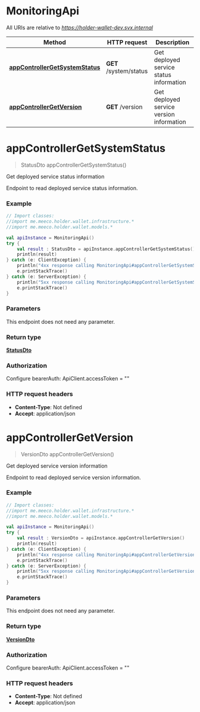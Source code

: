# MonitoringApi

All URIs are relative to *https://holder-wallet-dev.svx.internal*

Method | HTTP request | Description
------------- | ------------- | -------------
[**appControllerGetSystemStatus**](MonitoringApi.md#appControllerGetSystemStatus) | **GET** /system/status | Get deployed service status information
[**appControllerGetVersion**](MonitoringApi.md#appControllerGetVersion) | **GET** /version | Get deployed service version information


<a id="appControllerGetSystemStatus"></a>
# **appControllerGetSystemStatus**
> StatusDto appControllerGetSystemStatus()

Get deployed service status information

Endpoint to read deployed service status information.

### Example
```kotlin
// Import classes:
//import me.meeco.holder.wallet.infrastructure.*
//import me.meeco.holder.wallet.models.*

val apiInstance = MonitoringApi()
try {
    val result : StatusDto = apiInstance.appControllerGetSystemStatus()
    println(result)
} catch (e: ClientException) {
    println("4xx response calling MonitoringApi#appControllerGetSystemStatus")
    e.printStackTrace()
} catch (e: ServerException) {
    println("5xx response calling MonitoringApi#appControllerGetSystemStatus")
    e.printStackTrace()
}
```

### Parameters
This endpoint does not need any parameter.

### Return type

[**StatusDto**](StatusDto.md)

### Authorization


Configure bearerAuth:
    ApiClient.accessToken = ""

### HTTP request headers

 - **Content-Type**: Not defined
 - **Accept**: application/json

<a id="appControllerGetVersion"></a>
# **appControllerGetVersion**
> VersionDto appControllerGetVersion()

Get deployed service version information

Endpoint to read deployed service version information.

### Example
```kotlin
// Import classes:
//import me.meeco.holder.wallet.infrastructure.*
//import me.meeco.holder.wallet.models.*

val apiInstance = MonitoringApi()
try {
    val result : VersionDto = apiInstance.appControllerGetVersion()
    println(result)
} catch (e: ClientException) {
    println("4xx response calling MonitoringApi#appControllerGetVersion")
    e.printStackTrace()
} catch (e: ServerException) {
    println("5xx response calling MonitoringApi#appControllerGetVersion")
    e.printStackTrace()
}
```

### Parameters
This endpoint does not need any parameter.

### Return type

[**VersionDto**](VersionDto.md)

### Authorization


Configure bearerAuth:
    ApiClient.accessToken = ""

### HTTP request headers

 - **Content-Type**: Not defined
 - **Accept**: application/json

